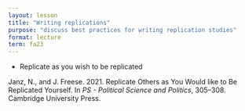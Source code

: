 ```yaml
---
layout: lesson
title: "Writing replications"
purpose: "discuss best practices for writing replication studies"
format: lecture
term: fa23
---
```


- Replicate as you wish to be replicated

Janz, N., and J. Freese. 2021. Replicate Others as You Would like to Be Replicated Yourself. In *PS - Political Science and Politics*, 305–308. Cambridge University Press.
